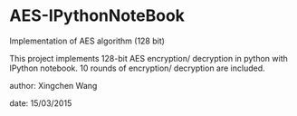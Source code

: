 # AES-IPythonNoteBook
Implementation of AES algorithm (128 bit)

This project implements 128-bit AES encryption/ decryption in python with IPython notebook.
10 rounds of encryption/ decryption are included.

author: Xingchen Wang

date: 15/03/2015
